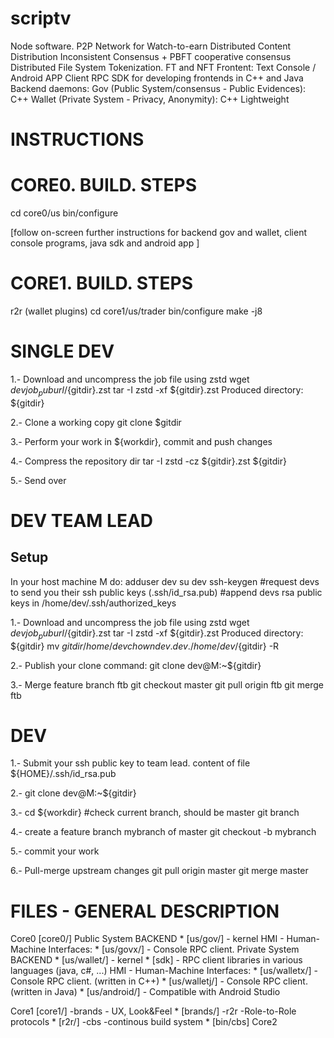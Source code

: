 # scriptv 
Node software.
P2P Network for Watch-to-earn Distributed Content Distribution
Inconsistent Consensus + PBFT cooperative consensus
Distributed File System
Tokenization. FT and NFT
Frontent: Text Console / Android APP 
Client RPC SDK for developing frontends in C++ and Java
Backend daemons:
    Gov (Public System/consensus - Public Evidences): C++
    Wallet (Private System - Privacy, Anonymity): C++
Lightweight


# INSTRUCTIONS

CORE0. BUILD. STEPS
===================

cd core0/us
bin/configure

[follow on-screen further instructions for backend gov and wallet, client console programs, java sdk and android app ]


CORE1. BUILD. STEPS
===================
r2r (wallet plugins)
cd core1/us/trader
bin/configure
make -j8


SINGLE DEV
==========
1.- Download and uncompress the job file using zstd
    wget ${devjob_puburl}/${gitdir}.zst
    tar -I zstd -xf ${gitdir}.zst
    Produced directory: ${gitdir}

2.- Clone a working copy
    git clone $gitdir

3.- Perform your work in ${workdir}, commit and push changes

4.- Compress the repository dir
    tar -I zstd -cz ${gitdir}.zst ${gitdir}

5.- Send over

DEV TEAM LEAD
=============
Setup
-----
In your host machine M do:
 adduser dev
 su dev
 ssh-keygen
 #request devs to send you their ssh public keys (.ssh/id_rsa.pub)
 #append devs rsa public keys in /home/dev/.ssh/authorized_keys

 1.- Download and uncompress the job file using zstd
    wget ${devjob_puburl}/${gitdir}.zst
    tar -I zstd -xf ${gitdir}.zst
    Produced directory: ${gitdir}
    mv ${gitdir} /home/dev
    chown dev.dev. /home/dev/${gitdir} -R

 2.- Publish your clone command:
     git clone dev@M:~${gitdir}


 3.- Merge feature branch ftb
     git checkout master
     git pull origin ftb
     git merge ftb

DEV
===

 1.- Submit your ssh public key to team lead.
     content of file ${HOME}/.ssh/id_rsa.pub

 2.- git clone dev@M:~${gitdir}

 3.- cd ${workdir}
     #check current branch, should be master
     git branch

 4.- create a feature branch mybranch of master
     git checkout -b mybranch

 5.- commit your work

 6.- Pull-merge upstream changes
     git pull origin master
     git merge master


FILES - GENERAL DESCRIPTION
===========================

Core0 [core0/]
   Public System
     BACKEND
       * [us/gov/] - kernel 
     HMI - Human-Machine Interfaces:
       * [us/govx/] - Console RPC client.
   Private System
     BACKEND
       * [us/wallet/] - kernel
       * [sdk] - RPC client libraries in various languages (java, c#, ...)
     HMI - Human-Machine Interfaces:
       * [us/walletx/] - Console RPC client. (written in C++)
       * [us/walletj/] - Console RPC client. (written in Java)
       * [us/android/] - Compatible with Android Studio

Core1 [core1/]
   -brands - UX, Look&Feel
       * [brands/]
   -r2r -Role-to-Role protocols
       * [r2r/]
   -cbs -continous build system
       * [bin/cbs]
Core2
